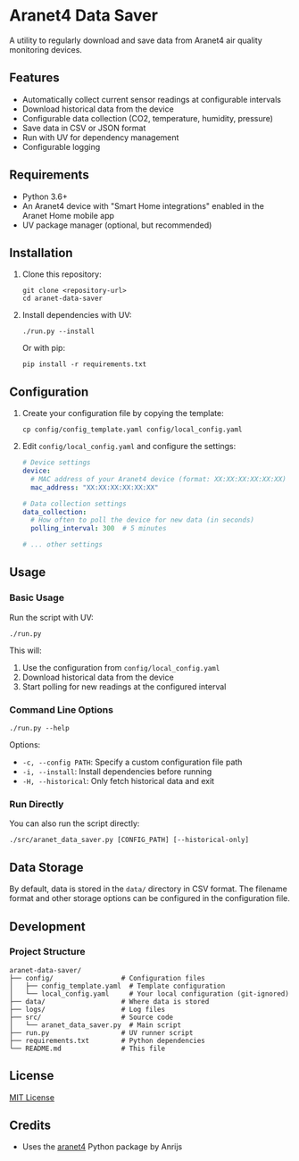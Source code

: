 # Aranet4 Data Saver

A utility to regularly download and save data from Aranet4 air quality monitoring devices.

## Features

- Automatically collect current sensor readings at configurable intervals
- Download historical data from the device
- Configurable data collection (CO2, temperature, humidity, pressure)
- Save data in CSV or JSON format
- Run with UV for dependency management
- Configurable logging

## Requirements

- Python 3.6+
- An Aranet4 device with "Smart Home integrations" enabled in the Aranet Home mobile app
- UV package manager (optional, but recommended)

## Installation

1. Clone this repository:
   ```
   git clone <repository-url>
   cd aranet-data-saver
   ```

2. Install dependencies with UV:
   ```
   ./run.py --install
   ```

   Or with pip:
   ```
   pip install -r requirements.txt
   ```

## Configuration

1. Create your configuration file by copying the template:
   ```
   cp config/config_template.yaml config/local_config.yaml
   ```

2. Edit `config/local_config.yaml` and configure the settings:
   ```yaml
   # Device settings
   device:
     # MAC address of your Aranet4 device (format: XX:XX:XX:XX:XX:XX)
     mac_address: "XX:XX:XX:XX:XX:XX"

   # Data collection settings
   data_collection:
     # How often to poll the device for new data (in seconds)
     polling_interval: 300  # 5 minutes
   
   # ... other settings
   ```

## Usage

### Basic Usage

Run the script with UV:

```
./run.py
```

This will:
1. Use the configuration from `config/local_config.yaml`
2. Download historical data from the device
3. Start polling for new readings at the configured interval

### Command Line Options

```
./run.py --help
```

Options:
- `-c, --config PATH`: Specify a custom configuration file path
- `-i, --install`: Install dependencies before running
- `-H, --historical`: Only fetch historical data and exit

### Run Directly

You can also run the script directly:

```
./src/aranet_data_saver.py [CONFIG_PATH] [--historical-only]
```

## Data Storage

By default, data is stored in the `data/` directory in CSV format. The filename format and other storage options can be configured in the configuration file.

## Development

### Project Structure

```
aranet-data-saver/
├── config/                 # Configuration files
│   ├── config_template.yaml  # Template configuration
│   └── local_config.yaml     # Your local configuration (git-ignored)
├── data/                   # Where data is stored
├── logs/                   # Log files
├── src/                    # Source code
│   └── aranet_data_saver.py  # Main script
├── run.py                  # UV runner script
├── requirements.txt        # Python dependencies
└── README.md               # This file
```

## License

[MIT License](LICENSE)

## Credits

- Uses the [aranet4](https://github.com/Anrijs/Aranet4-Python) Python package by Anrijs